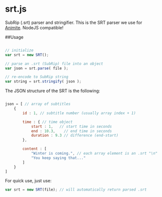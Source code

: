 srt.js
======

SubRip (.srt) parser and stringifier. This is the SRT parser we use for [Animite](http://github.com/vas/animite). NodeJS compatible!

##Usage

```javascript

// initialize
var srt = new SRT();

// parse an .srt (SubRip) file into an object
var json = srt.parse( file );

// re-encode to SubRip string
var string = srt.stringify( json );
```

The JSON structure of the SRT is the following:

```javascript

json = [ // array of subtitles
	{ 
		id : 1, // subtitle number (usually array index + 1)

		time : { // time object
			start : 1,   // start time in seconds
			end : 10.3,    // end time in seconds
			duration : 9.3 // difference (end-start)
		},

		content : [
			"Winter is coming.", // each array element is an .srt "\n"
			"You keep saying that..."
		]
	}
]

```

For quick use, just use:

```javascript
var srt = new SRT(file); // will automatically return parsed .srt
```
